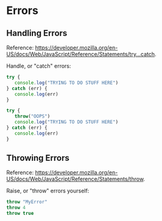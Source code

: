 
# Errors

## Handling Errors

Reference: https://developer.mozilla.org/en-US/docs/Web/JavaScript/Reference/Statements/try...catch.

Handle, or "catch" errors:

```` js
try {
   console.log("TRYING TO DO STUFF HERE")
} catch (err) {
   console.log(err)
}

try {
   throw("OOPS")
   console.log("TRYING TO DO STUFF HERE")
} catch (err) {
   console.log(err)
}
````

## Throwing Errors

Reference: https://developer.mozilla.org/en-US/docs/Web/JavaScript/Reference/Statements/throw.

Raise, or "throw" errors yourself:

```` js
throw "MyError"
throw 4
throw true
````
